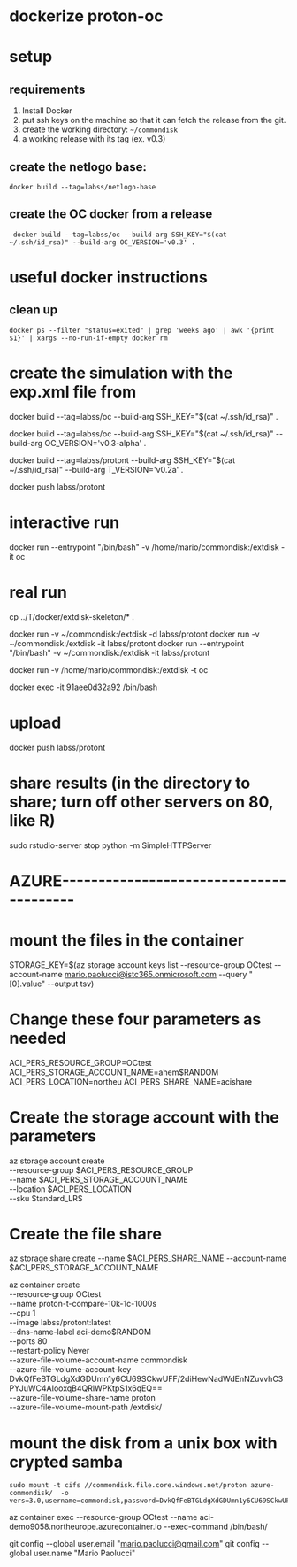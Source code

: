 # dockerize proton-oc

# setup

## requirements

1. Install Docker
2. put ssh keys on the machine so that it can fetch the release from the git.
3. create the working directory: `~/commondisk`
4. a working release with its tag (ex. v0.3)

## create the netlogo base: 
```
docker build --tag=labss/netlogo-base
```

## create the OC docker from a release
```
 docker build --tag=labss/oc --build-arg SSH_KEY="$(cat ~/.ssh/id_rsa)" --build-arg OC_VERSION='v0.3' .
```


# useful docker instructions

## clean up
```docker ps -a
docker ps --filter "status=exited" | grep 'weeks ago' | awk '{print $1}' | xargs --no-run-if-empty docker rm
```

# create the simulation with the exp.xml file from 
 docker build --tag=labss/oc --build-arg SSH_KEY="$(cat ~/.ssh/id_rsa)" .

 docker build --tag=labss/oc --build-arg SSH_KEY="$(cat ~/.ssh/id_rsa)" --build-arg OC_VERSION='v0.3-alpha' .

docker build --tag=labss/protont --build-arg SSH_KEY="$(cat ~/.ssh/id_rsa)" --build-arg T_VERSION='v0.2a' .


docker push labss/protont


# interactive run

docker run --entrypoint "/bin/bash" -v /home/mario/commondisk:/extdisk -it  oc 

# real run

cp ../T/docker/extdisk-skeleton/* .

docker run -v ~/commondisk:/extdisk  -d labss/protont
docker run -v ~/commondisk:/extdisk  -it labss/protont
docker run --entrypoint "/bin/bash" -v ~/commondisk:/extdisk -it labss/protont

docker run -v /home/mario/commondisk:/extdisk  -t oc

 docker exec -it 91aee0d32a92 /bin/bash


# upload 

docker push labss/protont

# share results (in the directory to share; turn off other servers on 80, like R)

sudo rstudio-server stop
python -m SimpleHTTPServer

# AZURE----------------------------------------

# mount the files in the container

STORAGE_KEY=$(az storage account keys list --resource-group OCtest --account-name mario.paolucci@istc365.onmicrosoft.com
 --query "[0].value" --output tsv)

 # Change these four parameters as needed
ACI_PERS_RESOURCE_GROUP=OCtest
ACI_PERS_STORAGE_ACCOUNT_NAME=ahem$RANDOM
ACI_PERS_LOCATION=northeu
ACI_PERS_SHARE_NAME=acishare

# Create the storage account with the parameters
az storage account create \
    --resource-group $ACI_PERS_RESOURCE_GROUP \
    --name $ACI_PERS_STORAGE_ACCOUNT_NAME \
    --location $ACI_PERS_LOCATION \
    --sku Standard_LRS

# Create the file share
az storage share create --name $ACI_PERS_SHARE_NAME --account-name $ACI_PERS_STORAGE_ACCOUNT_NAME


az container create \
    --resource-group OCtest \
    --name proton-t-compare-10k-1c-1000s \
    --cpu 1 \
    --image labss/protont:latest \
    --dns-name-label aci-demo$RANDOM \
    --ports 80 \
    --restart-policy Never \
    --azure-file-volume-account-name commondisk \
    --azure-file-volume-account-key DvkQfFeBTGLdgXdGDUmn1y6CU69SCkwUFF/2diHewNadWdEnNZuvvhC3PYJuWC4AIooxqB4QRlWPKtpS1x6qEQ== \
    --azure-file-volume-share-name proton \
    --azure-file-volume-mount-path /extdisk/


# mount the disk from a unix box with crypted samba

    sudo mount -t cifs //commondisk.file.core.windows.net/proton azure-commondisk/  -o vers=3.0,username=commondisk,password=DvkQfFeBTGLdgXdGDUmn1y6CU69SCkwUFF/2diHewNadWdEnNZuvvhC3PYJuWC4AIooxqB4QRlWPKtpS1x6qEQ==,dir_mode=0777,file_mode=0777,sec=ntlmssp

az container exec --resource-group OCtest --name aci-demo9058.northeurope.azurecontainer.io --exec-command /bin/bash/

git config --global user.email "mario.paolucci@gmail.com"
  git config --global user.name "Mario Paolucci"

